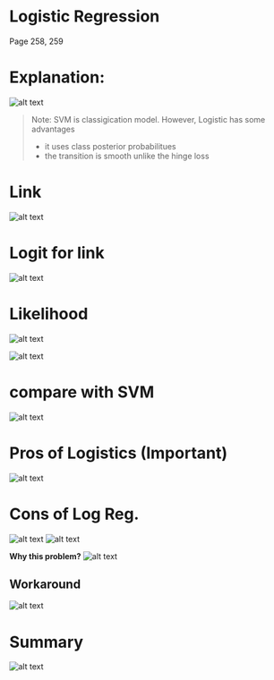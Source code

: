 
# Logistic Regression
Page 258, 259

# Explanation:
![alt text](image-60.png)


> Note: SVM is classigication model. However, Logistic has some advantages
> - it uses class posterior probabilitues
> - the transition is smooth unlike the hinge loss

# Link 
![alt text](image-61.png)


# Logit for link
![alt text](image-62.png)

# Likelihood
![alt text](image-63.png)

![alt text](image-64.png)

# compare with SVM
![alt text](image-65.png)

# Pros of Logistics (Important)
![alt text](image-66.png)

# Cons of Log Reg.

![alt text](image-68.png)
![alt text](image-69.png)

**Why this problem?**
![alt text](image-70.png)

## Workaround

![alt text](image-71.png)

# Summary
![alt text](image-67.png)